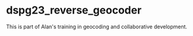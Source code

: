 # dspg23_reverse_geocoder

This is part of Alan's training in geocoding and collaborative development.
